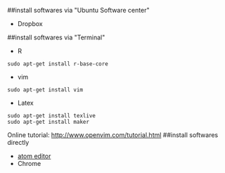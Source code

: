 ##install softwares via "Ubuntu Software center"
* Dropbox

##install softwares via "Terminal"
* R
```
sudo apt-get install r-base-core
```
* vim
```
sudo apt-get install vim
```
* Latex
```
sudo apt-get install texlive
sudo apt-get install maker
```
Online tutorial: http://www.openvim.com/tutorial.html
##install softwares directly
* [atom editor](https://atom.io/)
* Chrome
